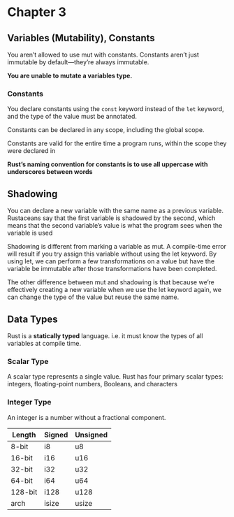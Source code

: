 # Chapter 3

## Variables (Mutability), Constants

You aren’t allowed to use mut with constants. Constants aren’t just immutable by default—they’re always immutable.

**You are unable to mutate a variables type.**

### Constants 

You declare constants using the ```const``` keyword instead of the ```let``` keyword, and the type of the value must be annotated.

Constants can be declared in any scope, including the global scope.

Constants are valid for the entire time a program runs, within the scope they were declared in

**Rust’s naming convention for constants is to use all uppercase with underscores between words**

## Shadowing

You can declare a new variable with the same name as a previous variable. Rustaceans say that the first variable is shadowed by the second, which means that the second variable’s value is what the program sees when the variable is used

Shadowing is different from marking a variable as mut. 
A compile-time error will result if you try assign this variable without using the let keyword. By using let, we can perform a few transformations on a value but have the variable be immutable after those transformations have been completed.

The other difference between mut and shadowing is that because we’re effectively creating a new variable when we use the let keyword again, we can change the type of the value but reuse the same name.

## Data Types

Rust is a __statically typed__ language.
i.e. it must know the types of all variables at compile time. 

### Scalar Type

A scalar type represents a single value. Rust has four primary scalar types: integers, floating-point numbers, Booleans, and characters

### Integer Type

An integer is a number without a fractional component. 

Length	|Signed	|Unsigned
--- | --- | ---
8-bit |i8 |u8
16-bit |i16	|u16
32-bit |i32	|u32
64-bit |i64	|u64
128-bit |i128 |u128
arch |isize |usize